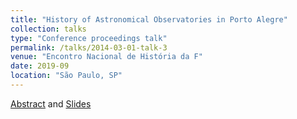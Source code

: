 ```yaml
---
title: "History of Astronomical Observatories in Porto Alegre"
collection: talks
type: "Conference proceedings talk"
permalink: /talks/2014-03-01-talk-3
venue: "Encontro Nacional de História da F"
date: 2019-09
location: "São Paulo, SP"
---
```


[Abstract](https://luisgcattelan.github.io/files/OBS_resumo.pdf) and [Slides](https://luisgcattelan.github.io/files/OBS_oral.pdf)

